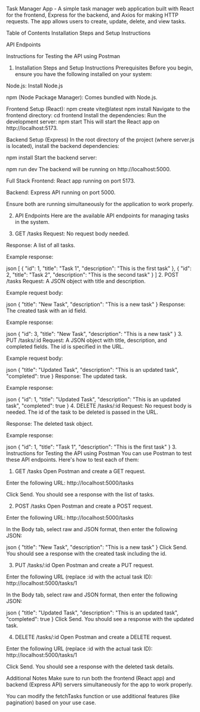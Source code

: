 Task Manager App - 
A simple task manager web application built with React for the frontend, Express for the backend, and Axios for making HTTP requests. The app allows users to create, update, delete, and view tasks.

Table of Contents
Installation Steps and Setup Instructions

API Endpoints

Instructions for Testing the API using Postman

1. Installation Steps and Setup Instructions
Prerequisites
Before you begin, ensure you have the following installed on your system:

Node.js: Install Node.js

npm (Node Package Manager): Comes bundled with Node.js.

Frontend Setup (React):
npm create vite@latest
npm install
Navigate to the frontend directory:
cd frontend
Install the dependencies:
Run the development server:
npm start
This will start the React app on http://localhost:5173.

Backend Setup (Express)
In the root directory of the project (where server.js is located), install the backend dependencies:

npm install
Start the backend server:

npm run dev
The backend will be running on http://localhost:5000.

Full Stack
Frontend: React app running on port 5173.

Backend: Express API running on port 5000.

Ensure both are running simultaneously for the application to work properly.

2. API Endpoints
Here are the available API endpoints for managing tasks in the system.

1. GET /tasks
Request: No request body needed.

Response: A list of all tasks.

Example response:

json
[
  {
    "id": 1,
    "title": "Task 1",
    "description": "This is the first task"
  },
  {
    "id": 2,
    "title": "Task 2",
    "description": "This is the second task"
  }
]
2. POST /tasks
Request: A JSON object with title and description.

Example request body:

json
{
  "title": "New Task",
  "description": "This is a new task"
}
Response: The created task with an id field.

Example response:

json
{
  "id": 3,
  "title": "New Task",
  "description": "This is a new task"
}
3. PUT /tasks/:id
Request: A JSON object with title, description, and completed fields. The id is specified in the URL.

Example request body:

json
{
  "title": "Updated Task",
  "description": "This is an updated task",
  "completed": true
}
Response: The updated task.

Example response:

json
{
  "id": 1,
  "title": "Updated Task",
  "description": "This is an updated task",
  "completed": true
}
4. DELETE /tasks/:id
Request: No request body is needed. The id of the task to be deleted is passed in the URL.

Response: The deleted task object.

Example response:

json
{
  "id": 1,
  "title": "Task 1",
  "description": "This is the first task"
}
3. Instructions for Testing the API using Postman
You can use Postman to test these API endpoints. Here's how to test each of them:

1. GET /tasks
Open Postman and create a GET request.

Enter the following URL:
http://localhost:5000/tasks

Click Send. You should see a response with the list of tasks.

2. POST /tasks
Open Postman and create a POST request.

Enter the following URL:
http://localhost:5000/tasks

In the Body tab, select raw and JSON format, then enter the following JSON:

json
{
  "title": "New Task",
  "description": "This is a new task"
}
Click Send. You should see a response with the created task including the id.

3. PUT /tasks/:id
Open Postman and create a PUT request.

Enter the following URL (replace :id with the actual task ID): http://localhost:5000/tasks/1

In the Body tab, select raw and JSON format, then enter the following JSON:

json
{
  "title": "Updated Task",
  "description": "This is an updated task",
  "completed": true
}
Click Send. You should see a response with the updated task.

4. DELETE /tasks/:id
Open Postman and create a DELETE request.

Enter the following URL (replace :id with the actual task ID): http://localhost:5000/tasks/1

Click Send. You should see a response with the deleted task details.

Additional Notes
Make sure to run both the frontend (React app) and backend (Express API) servers simultaneously for the app to work properly.

You can modify the fetchTasks function or use additional features (like pagination) based on your use case.
